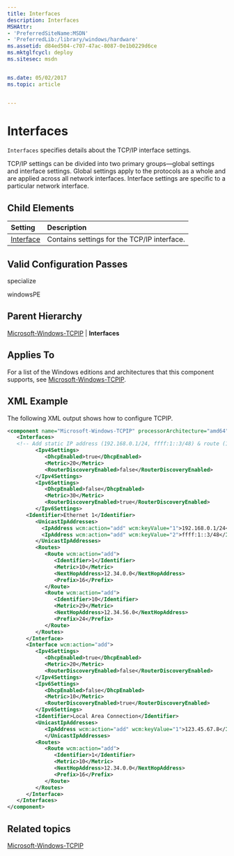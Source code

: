 ```yaml
---
title: Interfaces
description: Interfaces
MSHAttr:
- 'PreferredSiteName:MSDN'
- 'PreferredLib:/library/windows/hardware'
ms.assetid: d84ed504-c707-47ac-8087-0e1b0229d6ce
ms.mktglfcycl: deploy
ms.sitesec: msdn


ms.date: 05/02/2017
ms.topic: article


---
```

# Interfaces

`Interfaces` specifies details about the TCP/IP interface settings.

TCP/IP settings can be divided into two primary groups—global settings and interface settings. Global settings apply to the protocols as a whole and are applied across all network interfaces. Interface settings are specific to a particular network interface.

## Child Elements

| Setting                 | Description                                                                           |
|:------------------------|:--------------------------------------------------------------------------------------|
| [Interface](microsoft-windows-tcpip-interfaces-interface.md) | Contains settings for the TCP/IP interface. |

## Valid Configuration Passes

specialize

windowsPE

## Parent Hierarchy

[Microsoft-Windows-TCPIP](microsoft-windows-tcpip.md) | **Interfaces**

## Applies To

For a list of the Windows editions and architectures that this component supports, see [Microsoft-Windows-TCPIP](microsoft-windows-tcpip.md).

## XML Example

The following XML output shows how to configure TCPIP.

```XML
<component name="Microsoft-Windows-TCPIP" processorArchitecture="amd64" publicKeyToken="31bf3856ad364e35" language="neutral" versionScope="nonSxS" xmlns:wcm="http://schemas.microsoft.com/WMIConfig/2002/State" xmlns:xsi="http://www.w3.org/2001/XMLSchema-instance">
   <Interfaces>
   <!-- Add static IP address (192.168.0.1/24, ffff:1::3/48) & route (12.34.0.0/16) to interface with identifier "Ethernet 1" -->      <Interface wcm:action="add">
         <Ipv4Settings>
            <DhcpEnabled>true</DhcpEnabled>
            <Metric>20</Metric>
            <RouterDiscoveryEnabled>false</RouterDiscoveryEnabled>
         </Ipv4Settings>
         <Ipv6Settings>
            <DhcpEnabled>false</DhcpEnabled>
            <Metric>30</Metric>
            <RouterDiscoveryEnabled>true</RouterDiscoveryEnabled>
         </Ipv6Settings>
      <Identifier>Ethernet 1</Identifier>
         <UnicastIpAddresses>
           <IpAddress wcm:action="add" wcm:keyValue="1">192.168.0.1/24</IpAddress>
           <IpAddress wcm:action="add" wcm:keyValue="2">ffff:1::3/48</IpAddress>
         </UnicastIpAddresses>
         <Routes>
            <Route wcm:action="add">
               <Identifier>1</Identifier>
               <Metric>10</Metric>
               <NextHopAddress>12.34.0.0</NextHopAddress>
               <Prefix>16</Prefix>
            </Route>
            <Route wcm:action="add">
               <Identifier>10</Identifier>
               <Metric>29</Metric>
               <NextHopAddress>12.34.56.0</NextHopAddress>
               <Prefix>24</Prefix>
            </Route>
         </Routes>
      </Interface>
      <Interface wcm:action="add">
         <Ipv4Settings>
            <DhcpEnabled>true</DhcpEnabled>
            <Metric>20</Metric>
            <RouterDiscoveryEnabled>false</RouterDiscoveryEnabled>
         </Ipv4Settings>
         <Ipv6Settings>
            <DhcpEnabled>false</DhcpEnabled>
            <Metric>10</Metric>
            <RouterDiscoveryEnabled>true</RouterDiscoveryEnabled>
         </Ipv6Settings>
         <Identifier>Local Area Connection</Identifier>
         <UnicastIpAddresses>
            <IpAddress wcm:action="add" wcm:keyValue="1">123.45.67.8</IpAddress>
            </UnicastIpAddresses>
         <Routes>
            <Route wcm:action="add">
               <Identifier>1</Identifier>
               <Metric>10</Metric>
               <NextHopAddress>12.34.0.0</NextHopAddress>
               <Prefix>16</Prefix>
            </Route>
         </Routes>
      </Interface>
   </Interfaces>
</component>
```

## Related topics

[Microsoft-Windows-TCPIP](microsoft-windows-tcpip.md)

